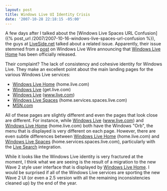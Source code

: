 ```yaml
---
layout: post
title: Windows Live UI Identity Crisis
date: '2007-10-28 22:18:15 -05:00'
---
```


A few days after I talked about the [Windows Live Spaces URL Confusion]({% post_url /2007/2007-10-16-windows-live-spaces-url-confusion %}), the guys at [LiveSide.net](http://www.liveside.net) talked about a related issue. Apparently, their issue stemmed from a [post](http://windowslivewire.spaces.live.com/blog/cns!2F7EB29B42641D59!473.entry) on Windows Live Wire announcing that [Windows Live Home](http://home.live.com/) has been officially released.

Their complaint? The lack of consistency and cohesive identity for Windows Live. They make an excellent point about the main landing pages for the various Windows Live services:

*   [Windows Live Home](http://home.live.com/) (home.live.com)
*   [Windows Live](http://get.live.com/) (get.live.com)
*   [Windows Live](http://www.live.com/) (www.live.com)
*   [Windows Live Spaces](http://home.services.spaces.live.com/) (home.services.spaces.live.com)
*   [MSN.com](http://www.msn.com) 

All of these pages are slightly different and even the pages that look close are different. For instance, while [Windows Live](http://www.live.com/) (www.live.com) and [Windows Live Home](http://home.live.com/) (home.live.com) both have the Windows "Orb", the menu that is displayed is very different on each page. However, there are even subtle differences between [Windows Live Home](http://home.live.com/) (home.live.com) and [Windows Live Spaces](http://home.services.spaces.live.com/) (home.services.spaces.live.com), particularly with the [Live Search](http://search.live.com/) integration.

While it looks like the Windows Live identity is very fractured at the moment, I think what we are seeing is the result of a migration to the new Wave 2 style user interface that is displayed by [Windows Live Home](http://home.live.com/). I would be surprised if all of the Windows Live services are sporting the new Wave 2 UI (or even a 2.5 version with all the remaining inconsistencies cleaned up) by the end of the year.
